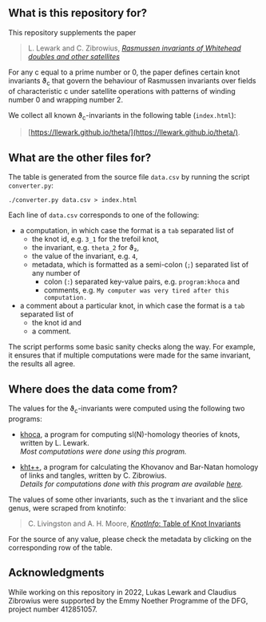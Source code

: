 ## What is this repository for?

This repository supplements the paper

> L. Lewark and C. Zibrowius, [_Rasmussen invariants of Whitehead doubles and other satellites_](https://arxiv.org/abs/2208.13612)

For any c equal to a prime number or 0, the paper defines certain knot invariants ϑ<sub>c</sub> that govern the behaviour of Rasmussen invariants over fields of characteristic c under satellite operations with patterns of winding number 0 and wrapping number 2.  

We collect all known ϑ<sub>c</sub>-invariants in the following table (`index.html`):

> [https://llewark.github.io/theta/](https://llewark.github.io/theta/).  

## What are the other files for?

The table is generated from the source file `data.csv` by running the script `converter.py`:

    ./converter.py data.csv > index.html

Each line of `data.csv` corresponds to one of the following: 

- a computation, in which case the format is a `tab` separated list of 
  - the knot id, e.g. `3_1` for the trefoil knot,
  - the invariant, e.g. `theta_2` for ϑ₂,
  - the value of the invariant, e.g. `4`,
  - metadata, which is formatted as a semi-colon (`;`) separated list of any number of 
    - colon (`:`) separated key-value pairs, e.g. `program:khoca` and
    - comments, e.g. `My computer was very tired after this computation.`
- a comment about a particular knot, in which case the format is a `tab` separated list of
  - the knot id and
  - a comment.

The script performs some basic sanity checks along the way. 
For example, it ensures that if multiple computations were made for the same invariant, the results all agree. 

## Where does the data come from?

The values for the ϑ<sub>c</sub>-invariants were computed using the following two programs:

- [khoca](http://lewark.de/lukas/khoca.html), a program for computing sl(N)-homology theories of knots, written by L. Lewark.  
  _Most computations were done using this program._
  
- [kht++](https://cbz20.raspberryip.com/code/khtpp/docs/index.html), a program for calculating the Khovanov and Bar-Natan homology of links and tangles, written by C. Zibrowius.  
  _Details for computations done with this program are available [here](https://cbz20.raspberryip.com/code/khtpp/examples/RasmussenSOfSatellites.html)._

The values of some other invariants, such as the τ invariant and the slice genus, were scraped from knotinfo:

> C. Livingston and A. H. Moore, [_KnotInfo_: Table of Knot Invariants](https://knotinfo.math.indiana.edu) 

For the source of any value, please check the metadata by clicking on the corresponding row of the table.

## Acknowledgments

While working on this repository in 2022, Lukas Lewark and Claudius Zibrowius were supported by the Emmy Noether Programme of the DFG, project number 412851057.
